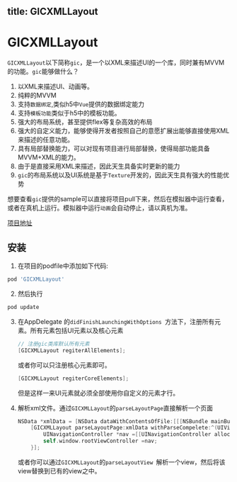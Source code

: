 title: GICXMLLayout
---

# GICXMLLayout

`GICXMLLayout`以下简称`gic`，是一个以XML来描述UI的一个库，同时兼有MVVM的功能。`gic`能够做什么？

1. 以XML来描述UI、动画等。
2. 纯粹的MVVM
3. 支持`数据绑定`,类似h5中`Vue`提供的数据绑定能力
4. 支持`模板功能`类似于h5中的模板功能。
5. 强大的布局系统，甚至提供flex等复杂高效的布局
6. 强大的自定义能力，能够使得开发者按照自己的意愿扩展出能够直接使用XML来描述的任意功能。
7. 具有局部替换能力，可以对现有项目进行局部替换，使得局部功能具备MVVM+XML的能力。
8. 由于是直接采用XML来描述，因此天生具备实时更新的能力
9. `gic`的布局系统以及UI系统是基于`Texture`开发的，因此天生具有强大的性能优势

想要查看`gic`提供的sample可以直接将项目pull下来，然后在模拟器中运行查看，或者在真机上运行。模拟器中运行`动画`会自动停止，请以真机为准。

[项目地址](https://github.com/ghwghw4/GICXMLLayout)

## 安装

1. 在项目的podfile中添加如下代码:

```ruby
pod 'GICXMLLayout'
```

2. 然后执行

```Ruby
pod update
```

3. 在AppDelegate 的`didFinishLaunchingWithOptions `方法下，注册所有元素。所有元素包括UI元素以及核心元素

   ```objective-c
   // 注册gic类库默认所有元素
   [GICXMLLayout regiterAllElements];
   ```

   或者你可以只注册核心元素即可。

   ```objective-c
   [GICXMLLayout regiterCoreElements];
   ```

   但是这样一来UI元素就必须全部使用你自定义的元素才行。

4. 解析xml文件。通过`GICXMLLayout`的`parseLayoutPage`直接解析一个页面

   ```objective-c
   NSData *xmlData = [NSData dataWithContentsOfFile:[[[NSBundle mainBundle] bundlePath] stringByAppendingString:@"/IndexPage.xml"]];
       [GICXMLLayout parseLayoutPage:xmlData withParseCompelete:^(UIViewController *page) {
           UINavigationController *nav =[[UINavigationController alloc] initWithRootViewController:page];
           self.window.rootViewController =nav;
       }];
   ```

   或者你可以通过`GICXMLLayout`的`parseLayoutView `解析一个view，然后将该view替换到已有的view之中。
